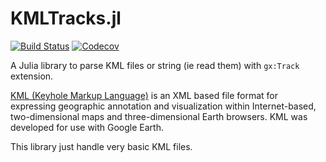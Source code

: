 # KMLTracks.jl

[![Build Status](https://travis-ci.com/scls19fr/KMLTracks.jl.svg?branch=master)](https://travis-ci.com/scls19fr/KMLTracks.jl)
[![Codecov](https://codecov.io/gh/scls19fr/KMLTracks.jl/branch/master/graph/badge.svg)](https://codecov.io/gh/scls19fr/KMLTracks.jl)

A Julia library to parse KML files or string (ie read them) with `gx:Track` extension.

[KML (Keyhole Markup Language)](https://en.wikipedia.org/wiki/Keyhole_Markup_Language) is an XML based file format for expressing geographic annotation and visualization within Internet-based, two-dimensional maps and three-dimensional Earth browsers. KML was developed for use with Google Earth.

This library just handle very basic KML files.
